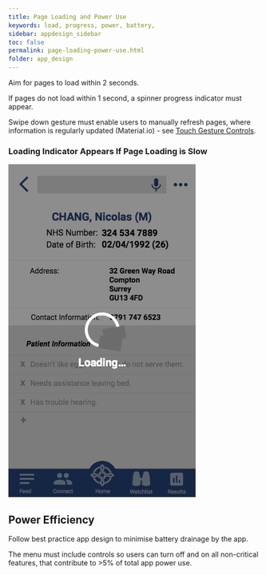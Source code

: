 ```yaml
---
title: Page Loading and Power Use
keywords: load, progress, power, battery, 
sidebar: appdesign_sidebar
toc: false
permalink: page-loading-power-use.html
folder: app_design 
---
```


Aim for pages to load within 2 seconds.  

If pages do not load within 1 second, a spinner progress indicator must appear. 

Swipe down gesture must enable users to manually refresh pages, where information is regularly updated (Material.io) - see [Touch Gesture Controls](/touch-gesture-control.html).  

### Loading Indicator Appears If Page Loading is Slow
<img class="img-responsive img-thumbnail" alt="Loading Indicator Example" src="/images/examples/design-standards-loading-page.png">

## Power Efficiency
Follow best practice app design to minimise battery drainage by the app.  
 
The menu must include controls so users can turn off and on all non-critical features, that contribute to >5% of total app power use.